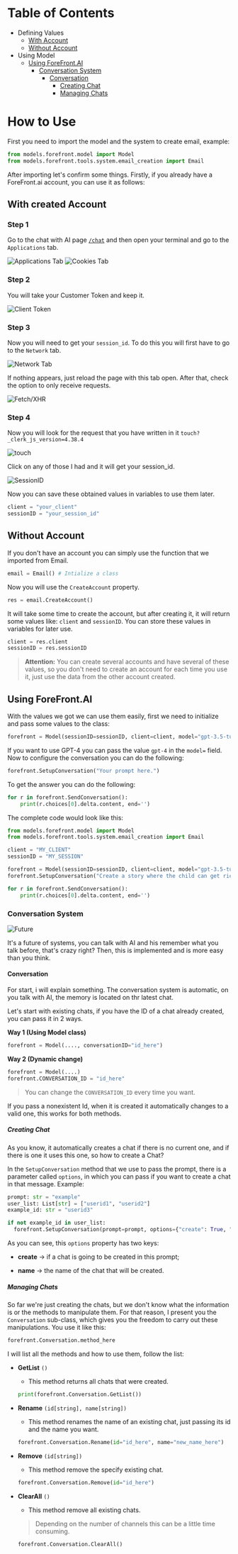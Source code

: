 # Table of Contents
- Defining Values
  - [With Account](#With-created-Account)
  - [Without Account](#Without-Account)
- Using Model
  - [Using ForeFront.AI](#Using-ForeFront.AI)
    - [Conversation System](#Conversation-System)
      - [Conversation](#Conversation)
        - [Creating Chat](#Creating-Chat)
        - [Managing Chats](#Managing-Chats)
        
# How to Use

First you need to import the model and the system to create email, example:

```py
from models.forefront.model import Model
from models.forefront.tools.system.email_creation import Email
```

After importing let's confirm some things. Firstly, if you already have a ForeFront.ai account, you can use it as follows:

## With created Account

### Step 1

Go to the chat with AI page [`/chat`](https://chat.forefront.ai) and then open your terminal and go to the `Applications` tab.

![Applications Tab](https://cdn.discordapp.com/attachments/814722115831595018/1102442650415681546/image.png)
![Cookies Tab](https://cdn.discordapp.com/attachments/814722115831595018/1102442837649412188/image.png)

### Step 2

You will take your Customer Token and keep it.

![Client Token](https://cdn.discordapp.com/attachments/814722115831595018/1102443129140949012/image.png)

### Step 3

Now you will need to get your `session_id`. To do this you will first have to go to the `Network` tab.

![Network Tab](https://cdn.discordapp.com/attachments/814722115831595018/1102443624664399882/image.png)

If nothing appears, just reload the page with this tab open. After that, check the option to only receive requests.

![Fetch/XHR](https://cdn.discordapp.com/attachments/814722115831595018/1102443860568838185/image.png)

### Step 4

Now you will look for the request that you have written in it `touch?_clerk_js_version=4.38.4`

![touch](https://cdn.discordapp.com/attachments/814722115831595018/1102444199414075444/image.png)

Click on any of those I had and it will get your session_id.

![SessionID](https://cdn.discordapp.com/attachments/814722115831595018/1102444640608735262/image.png)

Now you can save these obtained values ​​in variables to use them later.

```py
client = "your_client"
sessionID = "your_session_id"
```

## Without Account

If you don't have an account you can simply use the function that we imported from Email.

```py
email = Email() # Intialize a class
```

Now you will use the `CreateAccount` property.

```py
res = email.CreateAccount()
```

It will take some time to create the account, but after creating it, it will return some values ​​like: `client` and `sessionID`. You can store these values in variables for later use.

```py
client = res.client
sessionID = res.sessionID
```

> **Attention:** You can create several accounts and have several of these values, so you don't need to create an account for each time you use it, just use the data from the other account created.

## Using ForeFront.AI

With the values we got we can use them easily, first we need to initialize and pass some values to the class:

```py
forefront = Model(sessionID=sessionID, client=client, model="gpt-3.5-turbo")
```

If you want to use GPT-4 you can pass the value `gpt-4` in the `model=` field.
Now to configure the conversation you can do the following:

```py
forefront.SetupConversation("Your prompt here.")
```

To get the answer you can do the following:

```py
for r in forefront.SendConversation():
	print(r.choices[0].delta.content, end='')
```

The complete code would look like this:

```py
from models.forefront.model import Model
from models.forefront.tools.system.email_creation import Email

client = "MY_CLIENT"
sessionID = "MY_SESSION"

forefront = Model(sessionID=sessionID, client=client, model="gpt-3.5-turbo")
forefront.SetupConversation("Create a story where the child can get rich in less than 3 days.")

for r in forefront.SendConversation():
	print(r.choices[0].delta.content, end='')
```

### Conversation System

![Future](https://encrypted-tbn0.gstatic.com/images?q=tbn:ANd9GcRy6dKkIjt1LXljQEYgP3R-g42eLHx4fMIGhg&usqp=CAU)

It's a future of systems, you can talk with AI and his remember what you talk before, that's crazy right? Then, this is implemented and is more easy than you think.



#### Conversation

For start, i will explain something. The conversation system is automatic, on you talk with AI, the memory is located on thr latest chat.

Let's start with existing chats, if you have the ID of a chat already created, you can pass it in 2 ways.

**Way 1 (Using Model class)**

```py
forefront = Model(...., conversationID="id_here")
```



**Way 2 (Dynamic change)**

```py
forefront = Model(....)
forefront.CONVERSATION_ID = "id_here"
```

> You can change the `CONVERSATION_ID` every time you want.

If you pass a nonexistent Id, when it is created it automatically changes to a valid one, this works for both methods.

##### Creating Chat

As you know, it automatically creates a chat if there is no current one, and if there is one it uses this one, so how to create a Chat?

In the `SetupConversation` method that we use to pass the prompt, there is a parameter called `options`, in which you can pass if you want to create a chat in that message. Example:

```py
prompt: str = "example"
user_list: List[str] = ["userid1", "userid2"]
example_id: str = "userid3"

if not example_id in user_list:
  forefront.SetupConversation(prompt=prompt, options={"create": True, "name": example_id + " Chat"})
```

As you can see, this `options` property has two keys:

- **create** -> if a chat is going to be created in this prompt;

- **name** -> the name of the chat that will be created.

##### Managing Chats

So far we're just creating the chats, but we don't know what the information is or the methods to manipulate them. For that reason, I present you the `Conversation` sub-class, which gives you the freedom to carry out these manipulations. You use it like this:

```py
forefront.Conversation.method_here
```

I will list all the methods and how to use them, follow the list:

- **GetList** `()`
  - This method returns all chats that were created.
  ```py
  print(forefront.Conversation.GetList())
  ```

- **Rename** `(id[string], name[string])`
  - This method renames the name of an existing chat, just passing its id and the name you want.
  ```py
  forefront.Conversation.Rename(id="id_here", name="new_name_here")
  ```
 
- **Remove** `(id[string])`
  - This method remove the specify existing chat.
  ```py
  forefront.Conversation.Remove(id="id_here")
  ```
  
- **ClearAll** `()`
  - This method remove all existing chats.
  > Depending on the number of channels this can be a little time consuming.
  ```py
  forefront.Conversation.ClearAll()
  ```

